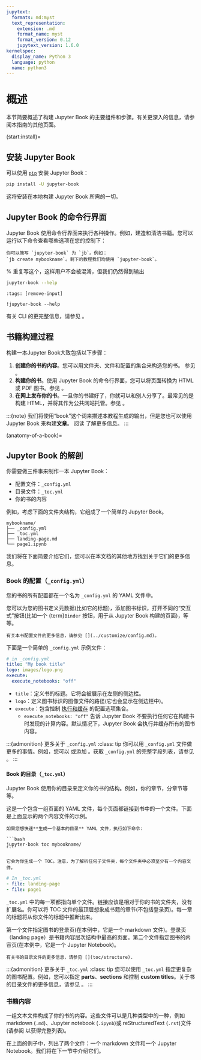 ```yaml
---
jupytext:
  formats: md:myst
  text_representation:
    extension: .md
    format_name: myst
    format_version: 0.12
    jupytext_version: 1.6.0
kernelspec:
  display_name: Python 3
  language: python
  name: python3
---
```


# 概述

本节简要概述了构建 Jupyter Book 的主要组件和步骤。有关更深入的信息，请参阅本指南的其他页面。

(start:install)=
## 安装 Jupyter Book

可以使用 [`pip`](https://pip.pypa.io/en/stable/) 安装 Jupyter Book：

```bash
pip install -U jupyter-book
```

这将安装在本地构建 Jupyter Book 所需的一切。

## Jupyter Book 的命令行界面

Jupyter Book 使用命令行界面来执行各种操作。例如，建造和清洁书籍。您可以运行以下命令查看哪些选项在您的控制下：

```{margin}
你可以简写 `jupyter-book` 为 `jb`。例如：
`jb create mybookname`。剩下的教程我们均使用 `jupyter-book`。
```

% 重复写这个，这样用户不会被混淆，但我们仍然得到输出
```bash
jupyter-book --help
```

```{code-cell}
:tags: [remove-input]

!jupyter-book --help
```

有关 CLI 的更完整信息，请参见 [](../reference/cli.md)。

## 书籍构建过程

构建一本Jupyter Book大致包括以下步骤：

1. **创建你的书的内容**。您可以用文件夹、文件和配置的集合来构造您的书。 参见 [](anatomy-of-a-book)。
2. **构建你的书**。使用 Jupyter Book 的命令行界面，您可以将页面转换为 HTML 或 PDF 图书。参见 [](build.md)。
3. **在网上发布你的书**。一旦你的书建好了，你就可以和别人分享了。最常见的是构建 HTML，并将其作为公共网站托管。参见 [](publish.md)。

:::{note}
我们将使用“book”这个词来描述本教程生成的输出，但是您也可以使用 Jupyter Book 来构建**文章**。
阅读 [](structure:article) 了解更多信息。
:::

(anatomy-of-a-book)=
## Jupyter Book 的解剖

你需要做三件事来制作一本 Jupyter Book：

- 配置文件：`_config.yml`
- 目录文件：`_toc.yml`
- 你的书的内容

例如，考虑下面的文件夹结构，它组成了一个简单的 Jupyter Book。

```
mybookname/
├── _config.yml
├── _toc.yml
├── landing-page.md
└── page1.ipynb
```

我们将在下面简要介绍它们，您可以在本文档的其他地方找到关于它们的更多信息。

### Book 的配置（`_config.yml`）

您的书的所有配置都在一个名为 `_config.yml` 的 YAML 文件中。

您可以为您的图书定义元数据(比如它的标题)，添加图书标识，打开不同的“交互式”按钮(比如一个 {term}`Binder` 按钮，用于从 Jupyter Book 构建的页面)，等等。

```{margin}
有关本书配置文件的更多信息，请参见 [](../customize/config.md)。
```

下面是一个简单的 `_config.yml` 示例文件：

```yaml
# in _config.yml
title: "My book title"
logo: images/logo.png
execute:
  execute_notebooks: "off"
```

- `title`：定义书的标题。它将会被展示在左侧的侧边栏。
- `logo`：定义图书标识的图像文件的路径(它也会显示在侧边栏中)。
- `execute`：包含控制 [执行和缓存](https://jupyterbook.org/content/execute.html) 的配置选项集合。
  - `execute_notebooks: "off"`  告诉 Jupyter Book 不要执行任何它在构建书时发现的计算内容。默认情况下，Jupyter Book 会执行并缓存所有的图书内容。

:::{admonition} 更多关于 `_config.yml`
:class: tip
你可以用 `_config.yml` 文件做更多的事情。例如，您可以 [](source-repository-button) 或添加 [](../interactive/interactive.ipynb)。获取 `_config.yml` 的完整字段列表，请参见 [](../customize/config.md)。
:::

#### Book 的目录（`_toc.yml`）

Jupyter Book 使用你的目录来定义你的书的结构。例如，你的章节，分章节等等。

这是一个包含一组页面的 YAML 文件，每个页面都链接到书中的一个文件。下面是上面显示的两个内容文件的示例。

````{margin}
如果您想快速**生成一个基本的目录** YAML 文件，执行如下命令:

```bash
jupyter-book toc mybookname/
```

它会为你生成一个 TOC。注意，为了解析任何子文件夹，每个文件夹中必须至少有一个内容文件。
````

```yaml
# In _toc.yml
- file: landing-page
- file: page1
```

`_toc.yml` 中的每一项都指向单个文件。链接应该是相对于你的书的文件夹，没有扩展名。你可以将 TOC 文件的最顶层想象成书籍的章节(不包括登录页)。每一章的标题将从你文件的标题中推断出来。

第一个文件指定图书的登录页(在本例中，它是一个 markdown 文件)。登录页（landing page）是书籍内容层次结构中最高的页面。第二个文件指定图书的内容页(在本例中，它是一个 Jupyter Notebook)。

```{margin}
有关书的目录文件的更多信息，请参见 [](toc/structure).
```

:::{admonition} 更多关于 `_toc.yml`
:class: tip
您可以使用 `_toc.yml` 指定更复杂的图书配置。例如，您可以指定 **parts**、**sections** 和控制 **custom titles**。关于书的目录文件的更多信息，请参见 [](../customize/toc.md)。
:::

### 书籍内容

一组文本文件构成了你的书的内容。这些文件可以是几种类型中的一种，例如 markdown (`.md`)、Jupyter notebook (`.ipynb`)或 reStructuredText (`.rst`)文件(请参阅 [](../file-types/index.md) 以获得完整列表)。

在上面的例子中，列出了两个文件：一个 markdown 文件和一个 Jupyter Notebook。我们将在下一节中介绍它们。
